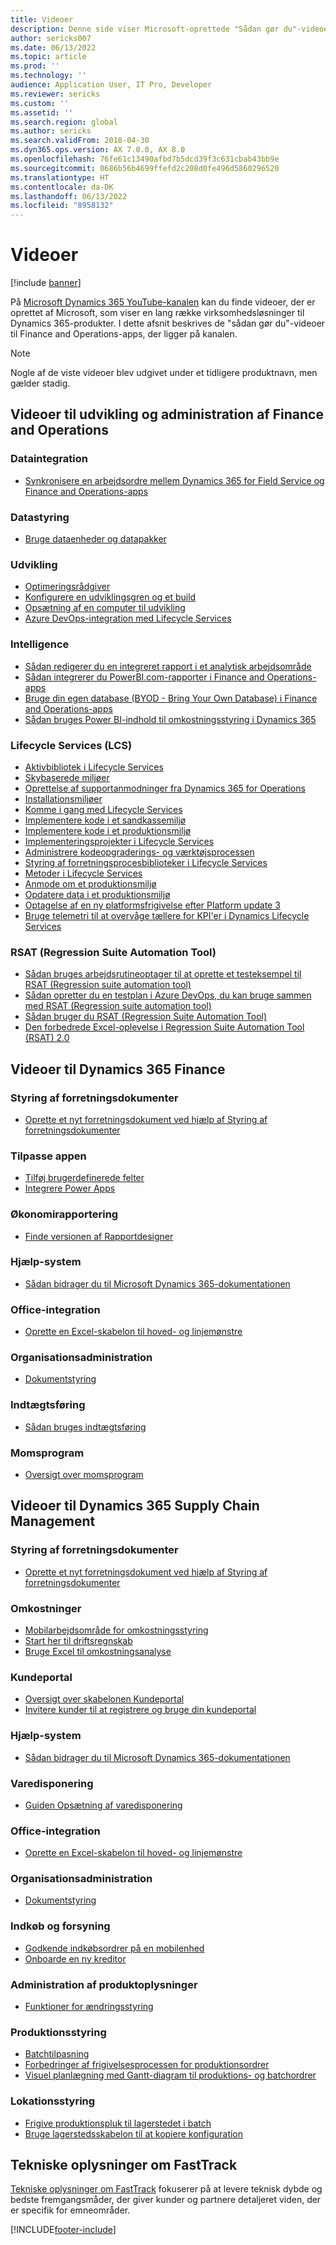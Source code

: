 ```yaml
---
title: Videoer
description: Denne side viser Microsoft-oprettede "Sådan gør du"-videoer og tekniske videoer vedrørende Finance and Operations-apps, som er tilgængelige på YouTube og andre websteder.
author: sericks007
ms.date: 06/13/2022
ms.topic: article
ms.prod: ''
ms.technology: ''
audience: Application User, IT Pro, Developer
ms.reviewer: sericks
ms.custom: ''
ms.assetid: ''
ms.search.region: global
ms.author: sericks
ms.search.validFrom: 2018-04-30
ms.dyn365.ops.version: AX 7.0.0, AX 8.0
ms.openlocfilehash: 76fe61c13490afbd7b5dcd39f3c631cbab43bb9e
ms.sourcegitcommit: 0686b56b4699ffefd2c208d0fe496d5860296520
ms.translationtype: HT
ms.contentlocale: da-DK
ms.lasthandoff: 06/13/2022
ms.locfileid: "8958132"
---
```

# <a name="videos"></a>Videoer 

[!include [banner](../includes/banner.md)]

På [Microsoft Dynamics 365 YouTube-kanalen](https://www.youtube.com/channel/UCJGCg4rB3QSs8y_1FquelBQ) kan du finde videoer, der er oprettet af Microsoft, som viser en lang række virksomhedsløsninger til Dynamics 365-produkter. I dette afsnit beskrives de "sådan gør du"-videoer til Finance and Operations-apps, der ligger på kanalen.

> [!Note]
> Nogle af de viste videoer blev udgivet under et tidligere produktnavn, men gælder stadig.

## <a name="videos-for-finance-and-operations-development-and-administration"></a>Videoer til udvikling og administration af Finance and Operations

### <a name="data-integration"></a>Dataintegration

- [Synkronisere en arbejdsordre mellem Dynamics 365 for Field Service og Finance and Operations-apps](https://www.youtube.com/watch?v=46ylO7raZAo&feature=youtu.be)

### <a name="data-management"></a>Datastyring

- [Bruge dataenheder og datapakker](https://www.youtube.com/watch?v=UCyzbA41j8g&feature=youtu.be)

### <a name="development"></a>Udvikling

- [Optimeringsrådgiver](https://www.youtube.com/watch?v=MRsAzgFCUSQ&t=4s)
- [Konfigurere en udviklingsgren og et build](https://www.youtube.com/watch?v=qXLd-NMx9OY)
- [Opsætning af en computer til udvikling](https://www.youtube.com/watch?v=cqp9MetfiyM)
- [Azure DevOps-integration med Lifecycle Services](https://www.youtube.com/watch?v=0QyyyUp1zHQ&t=1s)

### <a name="intelligence"></a>Intelligence

- [Sådan redigerer du en integreret rapport i et analytisk arbejdsområde](https://youtu.be/_8WlwmSggcQ)
- [Sådan integrerer du PowerBI.com-rapporter i Finance and Operations-apps](https://youtu.be/gGWuNJDoi-M)
- [Bruge din egen database (BYOD - Bring Your Own Database) i Finance and Operations-apps](https://www.youtube.com/watch?v=-MaxtBJu2_o&feature=youtu.be)
- [Sådan bruges Power BI-indhold til omkostningsstyring i Dynamics 365](https://www.youtube.com/watch?v=5jWHnM_C7WM&feature=youtu.be)

### <a name="lifecycle-services-lcs"></a>Lifecycle Services (LCS)

- [Aktivbibliotek i Lifecycle Services](https://www.youtube.com/watch?v=z-2xMRa1nOs)
- [Skybaserede miljøer](https://www.youtube.com/watch?v=igjVt1lbyLQ&t=17s)
- [Oprettelse af supportanmodninger fra Dynamics 365 for Operations](https://www.youtube.com/watch?v=avENUYBTBlA&t=2s)
- [Installationsmiljøer](https://www.youtube.com/watch?v=FUROjGuhQEA&t=68s)
- [Komme i gang med Lifecycle Services](https://www.youtube.com/watch?v=qLBjKAPaqN4&t=24s)
- [Implementere kode i et sandkassemiljø](https://www.youtube.com/watch?v=5azLeOO078k)
- [Implementere kode i et produktionsmiljø](https://www.youtube.com/watch?v=ogXo-saZkmE&t=2s)
- [Implementeringsprojekter i Lifecycle Services](https://www.youtube.com/watch?v=V1vVOgcTuw4&t=18s)
- [Administrere kodeopgraderings- og værktøjsprocessen](https://www.youtube.com/watch?v=M-AtR6ocYM8&feature=youtu.be)
- [Styring af forretningsprocesbiblioteker i Lifecycle Services](https://www.youtube.com/watch?v=S5msxj-2-x0)
- [Metoder i Lifecycle Services](https://www.youtube.com/watch?v=YRMJ15DvgZ8)
- [Anmode om et produktionsmiljø](https://www.youtube.com/watch?v=5j1GapLr3MY&feature=youtu.be)
- [Opdatere data i et produktionsmiljø](https://www.youtube.com/watch?v=VCd5SgkYPTw)
- [Optagelse af en ny platformsfrigivelse efter Platform update 3](https://www.youtube.com/watch?v=nkiKP2Au6OQ&feature=youtu.be)
- [Bruge telemetri til at overvåge tællere for KPI'er i Dynamics Lifecycle Services](https://www.youtube.com/watch?v=18u6SC8GeFY&feature=youtu.be)

### <a name="regression-suite-automation-tool-rsat"></a>RSAT (Regression Suite Automation Tool)

- [Sådan bruges arbejdsrutineoptager til at oprette et testeksempel til RSAT (Regression suite automation tool)](https://youtu.be/bBr4BXAxTNI)
- [Sådan opretter du en testplan i Azure DevOps, du kan bruge sammen med RSAT (Regression suite automation tool)](https://youtu.be/3jIuBleAnQk) 
- [Sådan bruger du RSAT (Regression Suite Automation Tool)](https://youtu.be/uhN9JItzGAk)
- [Den forbedrede Excel-oplevelse i Regression Suite Automation Tool (RSAT) 2.0](https://youtu.be/fcEkSIVQ1Bg)


## <a name="videos-for-dynamics-365-finance"></a>Videoer til Dynamics 365 Finance

### <a name="business-document-management"></a>Styring af forretningsdokumenter
- [Oprette et nyt forretningsdokument ved hjælp af Styring af forretningsdokumenter](https://www.youtube.com/watch?v=gAIYl-mM_pw)

### <a name="customize-the-app"></a>Tilpasse appen
- [Tilføj brugerdefinerede felter](https://www.youtube.com/watch?v=gWSGZI9Vtnc)
- [Integrere Power Apps](https://www.youtube.com/watch?v=x3qyA1bH-NY)

### <a name="financial-reporting"></a>Økonomirapportering
- [Finde versionen af Rapportdesigner](https://www.youtube.com/embed/icfA5Q3kp4w)

### <a name="help-system"></a>Hjælp-system

- [Sådan bidrager du til Microsoft Dynamics 365-dokumentationen](https://youtu.be/m5djioozRbg)

### <a name="office-integration"></a>Office-integration

- [Oprette en Excel-skabelon til hoved- og linjemønstre](https://www.youtube.com/watch?v=RTicLb-6dbI&feature=youtu.be)

### <a name="organization-administration"></a>Organisationsadministration

- [Dokumentstyring](https://www.youtube.com/watch?v=p4rl1CkiLN4&feature=youtu.be)

### <a name="revenue-recognition"></a>Indtægtsføring
- [Sådan bruges indtægtsføring](https://youtu.be/v3amIsiqvoo)

### <a name="tax-engine"></a>Momsprogram

- [Oversigt over momsprogram](https://www.youtube.com/watch?v=jAFpEBOtNWI&feature=youtu.be)


## <a name="videos-for-dynamics-365-supply-chain-management"></a>Videoer til Dynamics 365 Supply Chain Management

### <a name="business-document-management"></a>Styring af forretningsdokumenter
- [Oprette et nyt forretningsdokument ved hjælp af Styring af forretningsdokumenter](https://www.youtube.com/watch?v=gAIYl-mM_pw)

### <a name="costs"></a>Omkostninger
- [Mobilarbejdsområde for omkostningsstyring](https://youtu.be/imsuTg8rUVk)
- [Start her til driftsregnskab](https://youtu.be/1pUDtJQZ8FU)
- [Bruge Excel til omkostningsanalyse](https://youtu.be/-HKHYdClvx8)

### <a name="customer-portal"></a>Kundeportal
- [Oversigt over skabelonen Kundeportal](https://youtu.be/nPrqoLuHfV8)
- [Invitere kunder til at registrere og bruge din kundeportal](https://youtu.be/drGUYHX9QIQ)

### <a name="help-system"></a>Hjælp-system

- [Sådan bidrager du til Microsoft Dynamics 365-dokumentationen](https://youtu.be/m5djioozRbg)

### <a name="master-planning"></a>Varedisponering
- [Guiden Opsætning af varedisponering](https://youtu.be/c-e6n-8rZb4)

### <a name="office-integration"></a>Office-integration

- [Oprette en Excel-skabelon til hoved- og linjemønstre](https://www.youtube.com/watch?v=RTicLb-6dbI&feature=youtu.be)

### <a name="organization-administration"></a>Organisationsadministration

- [Dokumentstyring](https://www.youtube.com/watch?v=p4rl1CkiLN4&feature=youtu.be)

### <a name="procurement-and-sourcing"></a>Indkøb og forsyning

- [Godkende indkøbsordrer på en mobilenhed](https://youtu.be/gZ-gOlJe7H8)
- [Onboarde en ny kreditor](https://www.youtube.com/watch?v=0KUc3AGaTKk&feature=youtu.be)

### <a name="product-information-management"></a>Administration af produktoplysninger
- [Funktioner for ændringsstyring](https://youtu.be/N313FqvRuBc)

### <a name="production-control"></a>Produktionsstyring

- [Batchtilpasning](https://www.youtube.com/watch?v=4SNLWsU9KyI&feature=youtu.be)
- [Forbedringer af frigivelsesprocessen for produktionsordrer](https://www.youtube.com/watch?v=Rm3ojAz6Zu0&feature=youtu.be)
- [Visuel planlægning med Gantt-diagram til produktions- og batchordrer](https://youtu.be/BtbuShkGj4I)


### <a name="warehouse-management"></a>Lokationsstyring

- [Frigive produktionspluk til lagerstedet i batch](https://youtu.be/8urAJn50dQ8)
- [Bruge lagerstedsskabelon til at kopiere konfiguration](https://www.youtube.com/watch?v=K2WIfFlqJYs&feature=youtu.be)

## <a name="fasttrack-tech-talks"></a>Tekniske oplysninger om FastTrack

[Tekniske oplysninger om FastTrack](https://community.dynamics.com/365/b/techtalks?c=Finance%20and%20Operations) fokuserer på at levere teknisk dybde og bedste fremgangsmåder, der giver kunder og partnere detaljeret viden, der er specifik for emneområder.




[!INCLUDE[footer-include](../../../includes/footer-banner.md)]
